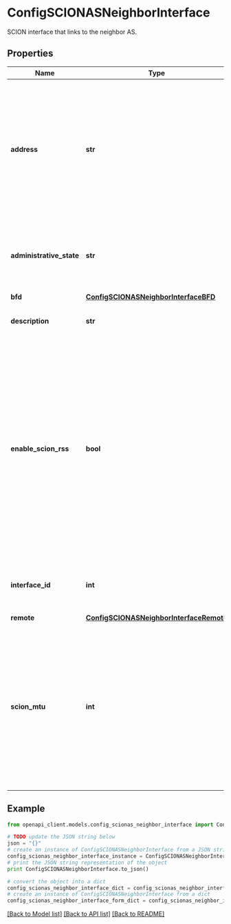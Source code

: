 # ConfigSCIONASNeighborInterface

SCION interface that links to the neighbor AS.

## Properties

Name | Type | Description | Notes
------------ | ------------- | ------------- | -------------
**address** | **str** | UDP/IP underlay endpoint of the SCION Interface. The data plane traffic is received on this address. The address must be specified as host:port. Both host and port must be specified. | [optional] 
**administrative_state** | **str** | Administrative state of the SCION interface.  Experimental: Currently only UP is supported. | [optional] 
**bfd** | [**ConfigSCIONASNeighborInterfaceBFD**](ConfigSCIONASNeighborInterfaceBFD.md) |  | [optional] 
**description** | **str** | Description, or comment, for the SCION interface. | [optional] 
**enable_scion_rss** | **bool** | Flag to activate SCION RSS for this link. If activated, the router utilizes UDP source port entropy on the underlay such that the remote router can leverage RSS for SCION traffic. This can greatly improve throughput performance. Only enable it if the remote router supports SCION RSS. | [optional] 
**interface_id** | **int** | SCION interface identifier. It must be unique in the SCION AS. | 
**remote** | [**ConfigSCIONASNeighborInterfaceRemote**](ConfigSCIONASNeighborInterfaceRemote.md) |  | [optional] 
**scion_mtu** | **int** | The maximum transmission unit in bytes for SCION packets. This represents the protocol data unit (PDU) of the SCION layer on this interface and is usually calculated as maximum Ethernet payload - IP Header - UDP Header.  | [optional] [default to 1472]

## Example

```python
from openapi_client.models.config_scionas_neighbor_interface import ConfigSCIONASNeighborInterface

# TODO update the JSON string below
json = "{}"
# create an instance of ConfigSCIONASNeighborInterface from a JSON string
config_scionas_neighbor_interface_instance = ConfigSCIONASNeighborInterface.from_json(json)
# print the JSON string representation of the object
print ConfigSCIONASNeighborInterface.to_json()

# convert the object into a dict
config_scionas_neighbor_interface_dict = config_scionas_neighbor_interface_instance.to_dict()
# create an instance of ConfigSCIONASNeighborInterface from a dict
config_scionas_neighbor_interface_form_dict = config_scionas_neighbor_interface.from_dict(config_scionas_neighbor_interface_dict)
```
[[Back to Model list]](../README.md#documentation-for-models) [[Back to API list]](../README.md#documentation-for-api-endpoints) [[Back to README]](../README.md)



